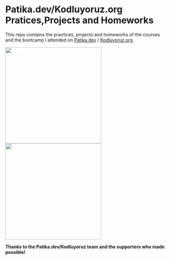 # Patika.dev/Kodluyoruz.org Pratices,Projects and Homeworks

This repo contains the practices, projects and homeworks of the courses and the bootcamp I attended on [Patika.dev](https://www.patika.dev/tr) / [Kodluyoruz.org](https://www.kodluyoruz.org/).

<img width="300" height="300" src="https://global-uploads.webflow.com/6097e0eca1e87557da031fef/609859a191abe5d64b17fed3_Patika%20logo-p-500.png">
<img width="300" height="300" src="https://avatars.githubusercontent.com/u/30476529?s=280&v=4">



**Thanks to the Patika.dev/Kodluyoruz team and the supporters who made possible!**
